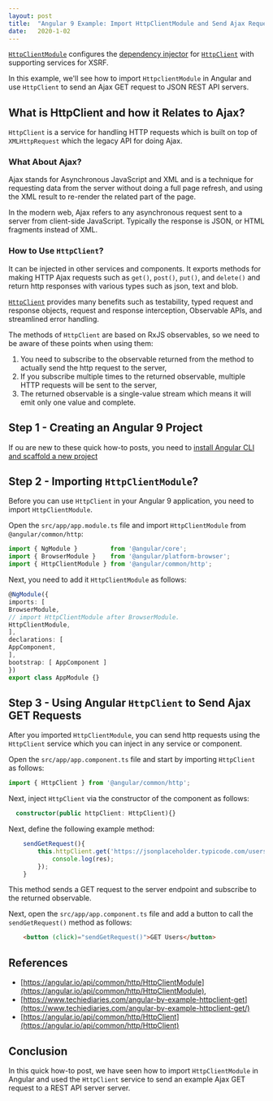 ```yaml
---
layout: post
title:  "Angular 9 Example: Import HttpClientModule and Send Ajax Requests to JSON REST API Servers"
date:   2020-1-02
---
```


[`HttpClientModule`](https://angular.io/api/common/http/HttpClientModule) 
configures the  [dependency injector](https://angular.io/guide/glossary#injector)  for  [`HttpClient`](https://angular.io/api/common/http/HttpClient) with supporting services for XSRF.

In this example, we'll see how to import `HttpclientModule` in Angular and use `HttpClient` to send an Ajax GET request to JSON REST API servers.


## What is HttpClient and how it Relates to Ajax?

`HttpClient` is a service for handling HTTP requests which is built on top of `XMLHttpRequest` which the legacy API for doing Ajax. 

### What About Ajax?

Ajax stands for Asynchronous JavaScript and XML and is a technique for requesting data from the server without doing a full page refresh, and using the XML result to re-render the related part of the page.

In the modern web, Ajax refers to any asynchronous request sent to a server from client-side JavaScript. Typically the response is JSON, or HTML fragments instead of XML.

### How to Use `HttpClient`?

It can be injected in other services and components. It exports methods for making HTTP Ajax requests such as `get()`, `post()`, `put()`, and `delete()` and return http responses with various types such as json, text and blob. 

[`HttpClient`](https://www.ahmedbouchefra.com/blog/angular-tutorial-example-upload-files-with-formdata-httpclient-rxjs-and-material-progressbar/) provides many benefits such as testability, typed request and response objects, request and response interception, Observable APIs, and streamlined error handling.

The methods of `HttpClient` are based on RxJS observables, so we need to be aware of these points when using them:

1.  You need to subscribe to the observable returned from the method to actually send the http request to the server,
2.  If you subscribe multiple times to the returned observable, multiple HTTP requests will be sent to the server,
3.  The returned observable is a single-value stream which means it will emit only one value and complete.

## Step 1 - Creating an Angular 9 Project

If ou are new to these quick how-to posts, you need to [install Angular CLI and scaffold a new project](https://www.ahmedbouchefra.com/blog/install-angular-cli-and-create-project-with-routing/)
 
## Step 2 - Importing `HttpClientModule`?

Before you can use `HttpClient` in your Angular 9 application, you need to import `HttpClientModule`.

Open the `src/app/app.module.ts` file and import `HttpClientModule` from `@angular/common/http`:

```ts
import { NgModule }         from '@angular/core';  
import { BrowserModule }    from '@angular/platform-browser';  
import { HttpClientModule } from '@angular/common/http';
```

Next, you need to add it `HttpClientModule` as follows:

```ts
@NgModule({  
imports: [  
BrowserModule,  
// import HttpClientModule after BrowserModule.  
HttpClientModule,  
],  
declarations: [  
AppComponent,  
],  
bootstrap: [ AppComponent ]  
})  
export class AppModule {} 
```

## Step 3 - Using Angular `HttpClient` to Send Ajax GET Requests 

After you imported `HttpClientModule`, you can send http requests using the `HttpClient` service which you can inject in any service or component.

Open the `src/app/app.component.ts` file and start by importing `HttpClient` as follows:

```ts
import { HttpClient } from '@angular/common/http';
```

Next, inject  `HttpClient`  via the constructor of the component as follows:

```ts
  constructor(public httpClient: HttpClient){}
```

Next, define the following example method:

```ts
    sendGetRequest(){
        this.httpClient.get('https://jsonplaceholder.typicode.com/users').subscribe((res)=>{
            console.log(res);
        });
    }

```

This method sends a GET request to the server endpoint and subscribe to the returned observable.

Next, open the `src/app/app.component.ts` file and add a button to call the  `sendGetRequest()`  method as follows:

```html
    <button (click)="sendGetRequest()">GET Users</button>
```

## References

- [https://angular.io/api/common/http/HttpClientModule](https://angular.io/api/common/http/HttpClientModule),
- [https://www.techiediaries.com/angular-by-example-httpclient-get](https://www.techiediaries.com/angular-by-example-httpclient-get/)
- [https://angular.io/api/common/http/HttpClient](https://angular.io/api/common/http/HttpClient)

## Conclusion

In this quick how-to post, we have seen how to import `HttpClientModule` in Angular and used the `HttpClient` service to send an example Ajax GET request to a REST API server server. 

